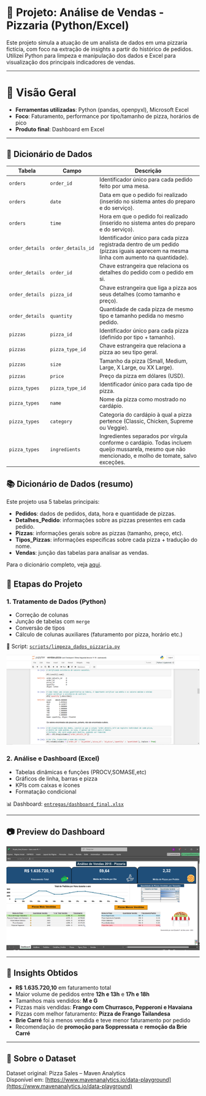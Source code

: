 # 🍕 Projeto: Análise de Vendas - Pizzaria (Python/Excel)
Este projeto simula a atuação de um analista de dados em uma pizzaria fictícia, com foco na extração de insights a partir do histórico de pedidos. Utilizei Python para limpeza e manipulação dos dados e Excel para visualização dos principais indicadores de vendas.

---

# 📌 Visão Geral

- **Ferramentas utilizadas**: Python (pandas, openpyxl), Microsoft Excel
- **Foco**: Faturamento, performance por tipo/tamanho de pizza, horários de pico
- **Produto final**: Dashboard em Excel

 ---

## 📑 Dicionário de Dados

| Tabela          | Campo              | Descrição                                                                                                                                            |
| --------------- | ------------------ | ---------------------------------------------------------------------------------------------------------------------------------------------------- |
| `orders`        | `order_id`         | Identificador único para cada pedido feito por uma mesa.                                                                                             |
| `orders`        | `date`             | Data em que o pedido foi realizado (inserido no sistema antes do preparo e do serviço).                                                              |
| `orders`        | `time`             | Hora em que o pedido foi realizado (inserido no sistema antes do preparo e do serviço).                                                              |
| `order_details` | `order_details_id` | Identificador único para cada pizza registrada dentro de um pedido (pizzas iguais aparecem na mesma linha com aumento na quantidade).                |
| `order_details` | `order_id`         | Chave estrangeira que relaciona os detalhes do pedido com o pedido em si.                                                                            |
| `order_details` | `pizza_id`         | Chave estrangeira que liga a pizza aos seus detalhes (como tamanho e preço).                                                                         |
| `order_details` | `quantity`         | Quantidade de cada pizza de mesmo tipo e tamanho pedida no mesmo pedido.                                                                             |
| `pizzas`        | `pizza_id`         | Identificador único para cada pizza (definido por tipo + tamanho).                                                                                   |
| `pizzas`        | `pizza_type_id`    | Chave estrangeira que relaciona a pizza ao seu tipo geral.                                                                                           |
| `pizzas`        | `size`             | Tamanho da pizza (Small, Medium, Large, X Large, ou XX Large).                                                                                       |
| `pizzas`        | `price`            | Preço da pizza em dólares (USD).                                                                                                                     |
| `pizza_types`   | `pizza_type_id`    | Identificador único para cada tipo de pizza.                                                                                                         |
| `pizza_types`   | `name`             | Nome da pizza como mostrado no cardápio.                                                                                                             |
| `pizza_types`   | `category`         | Categoria do cardápio à qual a pizza pertence (Classic, Chicken, Supreme ou Veggie).                                                                 |
| `pizza_types`   | `ingredients`      | Ingredientes separados por vírgula conforme o cardápio. Todas incluem queijo mussarela, mesmo que não mencionado, e molho de tomate, salvo exceções. |

## 📚 Dicionário de Dados (resumo)
Este projeto usa 5 tabelas principais:

- **Pedidos**: dados de pedidos, data, hora e quantidade de pizzas.
- **Detalhes_Pedido**: informações sobre as pizzas presentes em cada pedido.
- **Pizzas**: informações gerais sobre as pizzas (tamanho, preço, etc).
- **Tipos_Pizzas**: informações específicas sobre cada pizza + tradução do nome.
- **Vendas**: junção das tabelas para analisar as vendas.

Para o dicionário completo, veja [aqui](./entrega/dicionario_pizzaria.txt).

## 🧼 Etapas do Projeto

### 1. Tratamento de Dados (Python)
- Correção de colunas
- Junção de tabelas com `merge`
- Conversão de tipos
- Cálculo de colunas auxiliares (faturamento por pizza, horário etc.)

📄 Script: [`scripts/limpeza_dados_pizzaria.py`](./scripts/vendas-pizza.ipynb)

![Dashboard Excel](imagem_dashboard/printcodigo.PNG)

### 2. Análise e Dashboard (Excel)
- Tabelas dinâmicas e funções (PROCV,SOMASE,etc)
- Gráficos de linha, barras e pizza
- KPIs com caixas e ícones
- Formatação condicional

📊 Dashboard: [`entregas/dashboard_final.xlsx`](./entrega/Projeto_Final_Pizzaria.xlsx)

---

## 📷 Preview do Dashboard

![Dashboard Excel](imagem_dashboard/printdashboard1.PNG)

---

## 🎯 Insights Obtidos

- **R$ 1.635.720,10** em faturamento total
- Maior volume de pedidos entre **12h e 13h** e **17h e 18h**
- Tamanhos mais vendidos: **M e G**
- Pizzas mais vendidas: **Frango com Churrasco, Pepperoni e Havaiana**
- Pizzas com melhor faturamento: **Pizza de Frango Tailandesa**
- **Brie Carré** foi a menos vendida e teve menor faturamento por pedido
- Recomendação de **promoção para Soppressata** e **remoção da Brie Carré**

---

## 🔗 Sobre o Dataset
Dataset original: Pizza Sales – Maven Analytics  
Disponível em: [https://www.mavenanalytics.io/data-playground](https://www.mavenanalytics.io/data-playground)

